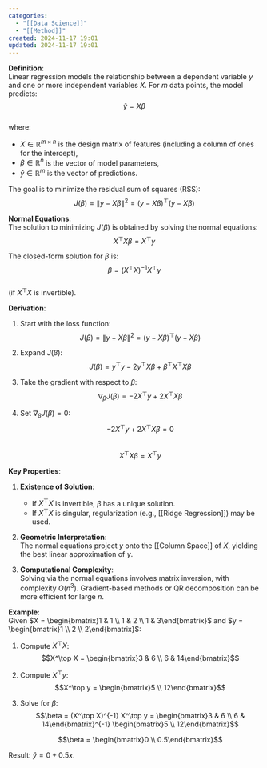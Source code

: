 ```yaml
---
categories:
  - "[[Data Science]]"
  - "[[Method]]"
created: 2024-11-17 19:01
updated: 2024-11-17 19:01
---
```

**Definition**:  
Linear regression models the relationship between a dependent variable $y$ and one or more independent variables $X$. For $m$ data points, the model predicts:  
$$\hat{y} = X\beta$$  
where:  
- $X \in \mathbb{R}^{m \times n}$ is the design matrix of features (including a column of ones for the intercept),  
- $\beta \in \mathbb{R}^n$ is the vector of model parameters,  
- $\hat{y} \in \mathbb{R}^m$ is the vector of predictions.  

The goal is to minimize the residual sum of squares (RSS):  
$$J(\beta) = \|y - X\beta\|^2 = (y - X\beta)^\top (y - X\beta)$$  

**Normal Equations**:  
The solution to minimizing $J(\beta)$ is obtained by solving the normal equations:  
$$X^\top X \beta = X^\top y$$  

The closed-form solution for $\beta$ is:  
$$\beta = (X^\top X)^{-1} X^\top y$$  
(if $X^\top X$ is invertible).  

**Derivation**:  
1. Start with the loss function:  
   $$J(\beta) = \|y - X\beta\|^2 = (y - X\beta)^\top (y - X\beta)$$  

2. Expand $J(\beta)$:  
   $$J(\beta) = y^\top y - 2y^\top X\beta + \beta^\top X^\top X\beta$$  

3. Take the gradient with respect to $\beta$:  
   $$\nabla_\beta J(\beta) = -2X^\top y + 2X^\top X\beta$$  

4. Set $\nabla_\beta J(\beta) = 0$:  
   $$-2X^\top y + 2X^\top X\beta = 0$$  
   $$X^\top X\beta = X^\top y$$  

**Key Properties**:  
1. **Existence of Solution**:  
   - If $X^\top X$ is invertible, $\beta$ has a unique solution.  
   - If $X^\top X$ is singular, regularization (e.g., [[Ridge Regression]]) may be used.  

2. **Geometric Interpretation**:  
   The normal equations project $y$ onto the [[Column Space]] of $X$, yielding the best linear approximation of $y$.  

3. **Computational Complexity**:  
   Solving via the normal equations involves matrix inversion, with complexity $O(n^3)$. Gradient-based methods or QR decomposition can be more efficient for large $n$.  

**Example**:  
Given $X = \begin{bmatrix}1 & 1 \\ 1 & 2 \\ 1 & 3\end{bmatrix}$ and $y = \begin{bmatrix}1 \\ 2 \\ 2\end{bmatrix}$:  
1. Compute $X^\top X$:  
   $$X^\top X = \begin{bmatrix}3 & 6 \\ 6 & 14\end{bmatrix}$$  

2. Compute $X^\top y$:  
   $$X^\top y = \begin{bmatrix}5 \\ 12\end{bmatrix}$$  

3. Solve for $\beta$:  
   $$\beta = (X^\top X)^{-1} X^\top y = \begin{bmatrix}3 & 6 \\ 6 & 14\end{bmatrix}^{-1} \begin{bmatrix}5 \\ 12\end{bmatrix}$$  

   $$\beta = \begin{bmatrix}0 \\ 0.5\end{bmatrix}$$  

Result: $\hat{y} = 0 + 0.5x$.